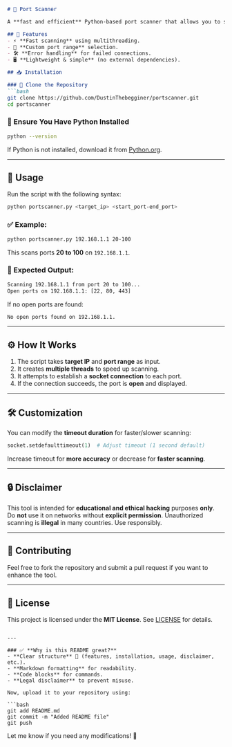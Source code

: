 
```markdown
# 🚀 Port Scanner

A **fast and efficient** Python-based port scanner that allows you to scan for open ports on any target IP. It utilizes **multithreading** for speed and provides an easy-to-use command-line interface.

## 📌 Features
- ⚡ **Fast scanning** using multithreading.
- 🎯 **Custom port range** selection.
- 🛠️ **Error handling** for failed connections.
- 🖥️ **Lightweight & simple** (no external dependencies).

## 📥 Installation

### 🔹 Clone the Repository
```bash
git clone https://github.com/DustinThebegginer/portscanner.git
cd portscanner
```

### 🔹 Ensure You Have Python Installed
```bash
python --version
```
If Python is not installed, download it from [Python.org](https://www.python.org/downloads/).

---

## 🚀 Usage

Run the script with the following syntax:

```bash
python portscanner.py <target_ip> <start_port-end_port>
```

### ✅ Example:
```bash
python portscanner.py 192.168.1.1 20-100
```
This scans ports **20 to 100** on `192.168.1.1`.

### 📌 Expected Output:
```bash
Scanning 192.168.1.1 from port 20 to 100...
Open ports on 192.168.1.1: [22, 80, 443]
```
If no open ports are found:
```bash
No open ports found on 192.168.1.1.
```

---

## ⚙️ How It Works
1. The script takes **target IP** and **port range** as input.
2. It creates **multiple threads** to speed up scanning.
3. It attempts to establish a **socket connection** to each port.
4. If the connection succeeds, the port is **open** and displayed.

---

## 🛠️ Customization
You can modify the **timeout duration** for faster/slower scanning:
```python
socket.setdefaulttimeout(1)  # Adjust timeout (1 second default)
```
Increase timeout for **more accuracy** or decrease for **faster scanning**.

---

## 🔒 Disclaimer
This tool is intended for **educational and ethical hacking** purposes **only**.  
Do **not** use it on networks without **explicit permission**. Unauthorized scanning is **illegal** in many countries. Use responsibly.

---

## 🤝 Contributing
Feel free to fork the repository and submit a pull request if you want to enhance the tool.

---

## 📜 License
This project is licensed under the **MIT License**. See [LICENSE](LICENSE) for details.
```

---

### ✅ **Why is this README great?**
- **Clear structure** 📌 (features, installation, usage, disclaimer, etc.).
- **Markdown formatting** for readability.
- **Code blocks** for commands.
- **Legal disclaimer** to prevent misuse.

Now, upload it to your repository using:

```bash
git add README.md
git commit -m "Added README file"
git push
```

Let me know if you need any modifications! 🚀

